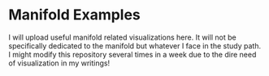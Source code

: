 # Manifold Examples
I will upload useful manifold related visualizations here. It will not be specifically dedicated to the manifold but whatever I face in the study path.
I might modify this repository several times in a week due to the dire need of visualization in my writings!
